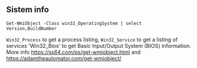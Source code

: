 ## Sistem info

`Get-WmiObject -Class win32_OperatingSystem | select Version,BuildNumber`

`Win32_Process` to get a process listing, `Win32_Service` to get a listing of services 'Win32_Bios' to get Basic Input/Output System (BIOS) information.
More info https://ss64.com/ps/get-wmiobject.html and https://adamtheautomator.com/get-wmiobject/
